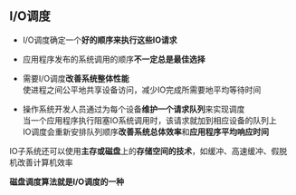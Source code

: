 ## I/O调度

- I/O调度确定一个**好的顺序来执行这些IO请求**

- 应用程序发布的系统调用的顺序**不一定总是最佳选择**

- 需要I/O调度**改善系统整体性能**
</br>使进程之间公平地共享设备访问，减少IO完成所需要地平均等待时间

- 操作系统开发人员通过为每个设备**维护一个请求队列**来实现调度
</br>当一个应用程序执行阻塞IO系统调用时，该请求就加到相应设备的队列上
</br>IO调度会重新安排队列顺序**改善系统总体效率**和**应用程序平均响应时间**

IO子系统还可以使用**主存或磁盘**上的**存储空间的技术**，如缓冲、高速缓冲、假脱机改善计算机效率

**磁盘调度算法就是I/O调度的一种**






